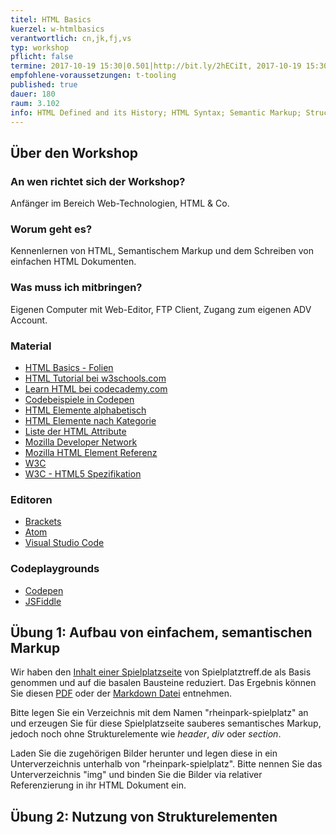 ```yaml
---
titel: HTML Basics
kuerzel: w-htmlbasics
verantwortlich: cn,jk,fj,vs
typ: workshop
pflicht: false
termine: 2017-10-19 15:30|0.501|http://bit.ly/2hECiIt, 2017-10-19 15:30|0.502|http://bit.ly/2g6TpCt
empfohlene-voraussetzungen: t-tooling
published: true
dauer: 180
raum: 3.102
info: HTML Defined and its History; HTML Syntax; Semantic Markup; Structure of HTML; Quick Tour of HTML; HTML Semantic Elements; Validation.
--- 
```


## Über den Workshop

### An wen richtet sich der Workshop?
Anfänger im Bereich Web-Technologien, HTML & Co.

### Worum geht es?
Kennenlernen von HTML, Semantischem Markup und dem Schreiben von einfachen HTML Dokumenten.

### Was muss ich mitbringen?
Eigenen Computer mit Web-Editor, FTP Client, Zugang zum eigenen ADV Account.

### Material
- [HTML Basics - Folien](../../download/html-basics.pdf)
- [HTML Tutorial bei w3schools.com](https://www.w3schools.com/html/default.asp)
- [Learn HTML bei codecademy.com](https://www.codecademy.com/learn/learn-html)
- [Codebeispiele in Codepen](http://codepen.io/collection/DJGrme/)
- [HTML Elemente alphabetisch](http://www.w3schools.com/tags/default.asp)
- [HTML Elemente nach Kategorie](http://www.w3schools.com/tags/ref_byfunc.asp)
- [Liste der HTML Attribute](http://www.w3schools.com/tags/ref_standardattributes.asp)
- [Mozilla Developer Network](https://developer.mozilla.org/de/)
- [Mozilla HTML Element Referenz](https://developer.mozilla.org/de/docs/Web/HTML/Element)
- [W3C](http://www.w3.org)
- [W3C - HTML5 Spezifikation](http://www.w3.org/TR/html5/)

### Editoren
- [Brackets](http://brackets.io/)
- [Atom](https://atom.io/)
- [Visual Studio Code](https://code.visualstudio.com/)

### Codeplaygrounds
- [Codepen](http://codepen.io)
- [JSFiddle](http://jsfiddle.net)

## Übung 1: Aufbau von einfachem, semantischen Markup
Wir haben den [Inhalt einer Spielplatzseite](../../download/html-basics-material/rheinpark-screenshot.png) von Spielplatztreff.de als Basis genommen und auf die basalen Bausteine reduziert. Das Ergebnis können Sie diesen [PDF](../../download/html-basics-material/rheinpark.pdf) oder der [Markdown Datei](../../download/html-basics-material/rheinpark.md) entnehmen. 

Bitte legen Sie ein Verzeichnis mit dem Namen "rheinpark-spielplatz" an und erzeugen Sie für diese Spielplatzseite sauberes semantisches Markup, jedoch noch ohne Strukturelemente wie *header*, *div* oder *section*. 

Laden Sie die zugehörigen Bilder herunter und legen diese in ein Unterverzeichnis unterhalb von "rheinpark-spielplatz". Bitte nennen Sie das Unterverzeichnis "img" und binden Sie die Bilder via relativer Referenzierung in ihr HTML Dokument ein.

## Übung 2: Nutzung von Strukturelementen



